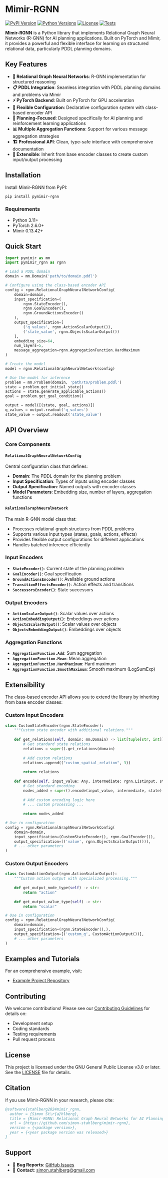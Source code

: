 # Mimir-RGNN

[![PyPI Version](https://img.shields.io/pypi/v/pymimir-rgnn)](https://pypi.org/project/pymimir-rgnn/)
[![Python Versions](https://img.shields.io/pypi/pyversions/pymimir-rgnn)](https://pypi.org/project/pymimir-rgnn/)
[![License](https://img.shields.io/pypi/l/pymimir-rgnn)](https://github.com/simon-stahlberg/mimir-rgnn/blob/master/LICENSE)
[![Tests](https://github.com/simon-stahlberg/mimir-rgnn/actions/workflows/test.yml/badge.svg)](https://github.com/simon-stahlberg/mimir-rgnn/actions/workflows/test.yml)

**Mimir-RGNN** is a Python library that implements Relational Graph Neural Networks (R-GNN) for AI planning applications. Built on PyTorch and Mimir, it provides a powerful and flexible interface for learning on structured relational data, particularly PDDL planning domains.

## Key Features

- **🧠 Relational Graph Neural Networks**: R-GNN implementation for structured reasoning
- **📋 PDDL Integration**: Seamless integration with PDDL planning domains and problems via Mimir
- **⚡ PyTorch Backend**: Built on PyTorch for GPU acceleration
- **🔧 Flexible Configuration**: Declarative configuration system with class-based encoder API
- **🎯 Planning-Focused**: Designed specifically for AI planning and reinforcement learning applications
- **📊 Multiple Aggregation Functions**: Support for various message aggregation strategies
- **🏗️ Professional API**: Clean, type-safe interface with comprehensive documentation
- **🔌 Extensible**: Inherit from base encoder classes to create custom input/output processing

## Installation

Install Mimir-RGNN from PyPI:

```bash
pip install pymimir-rgnn
```

### Requirements

- Python 3.11+
- PyTorch 2.6.0+
- Mimir 0.13.42+

## Quick Start

```python
import pymimir as mm
import pymimir_rgnn as rgnn

# Load a PDDL domain
domain = mm.Domain('path/to/domain.pddl')

# Configure using the class-based encoder API
config = rgnn.RelationalGraphNeuralNetworkConfig(
    domain=domain,
    input_specification=(
        rgnn.StateEncoder(), 
        rgnn.GoalEncoder(),
        rgnn.GroundActionsEncoder()
    ),
    output_specification=[
        ('q_values', rgnn.ActionScalarOutput()),
        ('state_value', rgnn.ObjectsScalarOutput())
    ],
    embedding_size=64,
    num_layers=5,
    message_aggregation=rgnn.AggregationFunction.HardMaximum
)

# Create the model
model = rgnn.RelationalGraphNeuralNetwork(config)

# Use the model for inference
problem = mm.Problem(domain, 'path/to/problem.pddl')
state = problem.get_initial_state()
actions = state.generate_applicable_actions()
goal = problem.get_goal_condition()

output = model([(state, goal, actions)])
q_values = output.readout('q_values')
state_value = output.readout('state_value')
```

## API Overview

### Core Components

#### `RelationalGraphNeuralNetworkConfig`
Central configuration class that defines:
- **Domain**: The PDDL domain for the planning problem
- **Input Specification**: Types of inputs using encoder classes
- **Output Specification**: Named outputs with encoder classes
- **Model Parameters**: Embedding size, number of layers, aggregation functions

#### `RelationalGraphNeuralNetwork`
The main R-GNN model class that:
- Processes relational graph structures from PDDL problems
- Supports various input types (states, goals, actions, effects)
- Provides flexible output configurations for different applications
- Handles batched inference efficiently

### Input Encoders

- **`StateEncoder()`**: Current state of the planning problem
- **`GoalEncoder()`**: Goal specification
- **`GroundActionsEncoder()`**: Available ground actions
- **`TransitionEffectsEncoder()`**: Action effects and transitions
- **`SuccessorsEncoder()`**: State successors

### Output Encoders

- **`ActionScalarOutput()`**: Scalar values over actions
- **`ActionEmbeddingOutput()`**: Embeddings over actions  
- **`ObjectsScalarOutput()`**: Scalar values over objects
- **`ObjectsEmbeddingOutput()`**: Embeddings over objects

### Aggregation Functions

- **`AggregationFunction.Add`**: Sum aggregation
- **`AggregationFunction.Mean`**: Mean aggregation  
- **`AggregationFunction.HardMaximum`**: Hard maximum
- **`AggregationFunction.SmoothMaximum`**: Smooth maximum (LogSumExp)

## Extensibility

The class-based encoder API allows you to extend the library by inheriting from base encoder classes:

### Custom Input Encoders

```python
class CustomStateEncoder(rgnn.StateEncoder):
    """Custom state encoder with additional relations."""
    
    def get_relations(self, domain: mm.Domain) -> list[tuple[str, int]]:
        # Get standard state relations
        relations = super().get_relations(domain)
        
        # Add custom relations
        relations.append(("custom_spatial_relation", 3))
        
        return relations
    
    def encode(self, input_value: Any, intermediate: rgnn.ListInput, state: mm.State) -> int:
        # Get standard encoding
        nodes_added = super().encode(input_value, intermediate, state)
        
        # Add custom encoding logic here
        # ... custom processing ...
        
        return nodes_added

# Use in configuration
config = rgnn.RelationalGraphNeuralNetworkConfig(
    domain=domain,
    input_specification=(CustomStateEncoder(), rgnn.GoalEncoder()),
    output_specification=[('value', rgnn.ObjectsScalarOutput())],
    # ... other parameters
)
```

### Custom Output Encoders  

```python
class CustomActionOutput(rgnn.ActionScalarOutput):
    """Custom action output with specialized processing."""
    
    def get_output_node_type(self) -> str:
        return "action"
    
    def get_output_value_type(self) -> str:
        return "scalar"

# Use in configuration  
config = rgnn.RelationalGraphNeuralNetworkConfig(
    domain=domain,
    input_specification=(rgnn.StateEncoder(),),
    output_specification=[('custom_q', CustomActionOutput())],
    # ... other parameters
)
```

## Examples and Tutorials

For an comprehensive example, visit:

- [Example Project Repository](https://github.com/simon-stahlberg/relational-neural-network-python/)

## Contributing

We welcome contributions! Please see our [Contributing Guidelines](CONTRIBUTING.md) for details on:
- Development setup
- Coding standards
- Testing requirements  
- Pull request process

## License

This project is licensed under the GNU General Public License v3.0 or later. See the [LICENSE](LICENSE) file for details.

## Citation

If you use Mimir-RGNN in your research, please cite:

```bibtex
@software{stahlberg2024mimir_rgnn,
  author = {Simon St\r{a}hlberg},
  title = {Mimir-RGNN: Relational Graph Neural Networks for AI Planning},
  url = {https://github.com/simon-stahlberg/mimir-rgnn},
  version = {<package version>},
  year = {<year package version was released>}
}
```

## Support

- 🐛 **Bug Reports**: [GitHub Issues](https://github.com/simon-stahlberg/mimir-rgnn/issues)
- 📧 **Contact**: simon.stahlberg@gmail.com
